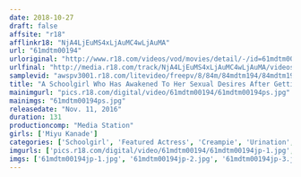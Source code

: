 ```yaml
---
date: 2018-10-27
draft: false
affsite: "r18"
afflinkr18: "NjA4LjEuMS4xLjAuMC4wLjAuMA"
url: "61mdtm00194"
urloriginal: "http://www.r18.com/videos/vod/movies/detail/-/id=61mdtm00194"
urlfinal: "http://media.r18.com/track/NjA4LjEuMS4xLjAuMC4wLjAuMA/videos/vod/movies/detail/-/id=61mdtm00194"
samplevid: "awspv3001.r18.com/litevideo/freepv/8/84m/84mdtm194/84mdtm194_dmb_w.mp4"
title: "A Schoolgirl Who Has Awakened To Her Sexual Desires After Getting Toyed By Men In Perversion Play Miyu Miyu Kanade"
mainimgurl: "pics.r18.com/digital/video/61mdtm00194/61mdtm00194ps.jpg"
mainimgs: "61mdtm00194ps.jpg"
releasedate: "Nov. 11, 2016"
duration: 131
productioncomp: "Media Station"
girls: ['Miyu Kanade']
categories: ['Schoolgirl', 'Featured Actress', 'Creampie', 'Urination', 'Bondage', 'Deep Throat', 'Hi-Def']
imgurls: ['pics.r18.com/digital/video/61mdtm00194/61mdtm00194jp-1.jpg', 'pics.r18.com/digital/video/61mdtm00194/61mdtm00194jp-2.jpg', 'pics.r18.com/digital/video/61mdtm00194/61mdtm00194jp-3.jpg', 'pics.r18.com/digital/video/61mdtm00194/61mdtm00194jp-4.jpg', 'pics.r18.com/digital/video/61mdtm00194/61mdtm00194jp-5.jpg', 'pics.r18.com/digital/video/61mdtm00194/61mdtm00194jp-6.jpg', 'pics.r18.com/digital/video/61mdtm00194/61mdtm00194jp-7.jpg', 'pics.r18.com/digital/video/61mdtm00194/61mdtm00194jp-8.jpg', 'pics.r18.com/digital/video/61mdtm00194/61mdtm00194jp-9.jpg', 'pics.r18.com/digital/video/61mdtm00194/61mdtm00194jp-10.jpg', 'pics.r18.com/digital/video/61mdtm00194/61mdtm00194jp-11.jpg', 'pics.r18.com/digital/video/61mdtm00194/61mdtm00194jp-12.jpg', 'pics.r18.com/digital/video/61mdtm00194/61mdtm00194jp-13.jpg', 'pics.r18.com/digital/video/61mdtm00194/61mdtm00194jp-14.jpg', 'pics.r18.com/digital/video/61mdtm00194/61mdtm00194jp-15.jpg', 'pics.r18.com/digital/video/61mdtm00194/61mdtm00194jp-16.jpg', 'pics.r18.com/digital/video/61mdtm00194/61mdtm00194jp-17.jpg', 'pics.r18.com/digital/video/61mdtm00194/61mdtm00194jp-18.jpg', 'pics.r18.com/digital/video/61mdtm00194/61mdtm00194jp-19.jpg', 'pics.r18.com/digital/video/61mdtm00194/61mdtm00194jp-20.jpg']
imgs: ['61mdtm00194jp-1.jpg', '61mdtm00194jp-2.jpg', '61mdtm00194jp-3.jpg', '61mdtm00194jp-4.jpg', '61mdtm00194jp-5.jpg', '61mdtm00194jp-6.jpg', '61mdtm00194jp-7.jpg', '61mdtm00194jp-8.jpg', '61mdtm00194jp-9.jpg', '61mdtm00194jp-10.jpg', '61mdtm00194jp-11.jpg', '61mdtm00194jp-12.jpg', '61mdtm00194jp-13.jpg', '61mdtm00194jp-14.jpg', '61mdtm00194jp-15.jpg', '61mdtm00194jp-16.jpg', '61mdtm00194jp-17.jpg', '61mdtm00194jp-18.jpg', '61mdtm00194jp-19.jpg', '61mdtm00194jp-20.jpg']
---
```

